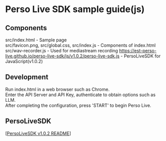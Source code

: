 # Perso Live SDK sample guide(js)

## Components
src/index.html - Sample page  
src/favicon.png, src/global.css, src/index.js - Components of index.html  
src/wav-recorder.js - Used for mediastream recording
https://est-perso-live.github.io/perso-live-sdk/js/v1.0.2/perso-live-sdk.js - PersoLiveSDK for JavaScript(v1.0.2)

## Development
Run index.html in a web browser such as Chrome.  
Enter the API Server and API Key, authenticate to obtain options such as LLM.  
After completing the configuration, press 'START' to begin Perso Live.  

## PersoLiveSDK
[[PersoLiveSDK v1.0.2 README](https://est-perso-live.github.io/perso-live-sdk/js/v1.0.2)]